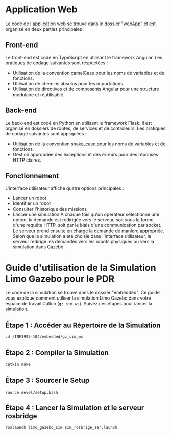 # Application Web

Le code de l'application web se trouve dans le dossier "webApp" et est organisé en deux parties principales :

## Front-end
Le front-end est codé en TypeScript en utilisant le framework Angular. Les pratiques de codage suivantes sont respectées :
- Utilisation de la convention camelCase pour les noms de variables et de fonctions.
- Utilisation de chemins absolus pour les importations.
- Utilisation de directives et de composants Angular pour une structure modulaire et réutilisable.

## Back-end
Le back-end est codé en Python en utilisant le framework Flask. Il est organisé en dossiers de routes, de services et de contrôleurs. Les pratiques de codage suivantes sont appliquées :
- Utilisation de la convention snake_case pour les noms de variables et de fonctions.
- Gestion appropriée des exceptions et des erreurs pour des réponses HTTP claires.

## Fonctionnement
L'interface utilisateur affiche quatre options principales :
- Lancer un robot
- Identifier un robot
- Consulter l'historique des missions
- Lancer une simulation
À chaque fois qu'un opérateur sélectionne une option, la demande est redirigée vers le serveur, soit sous la forme d'une requête HTTP, soit par le biais d'une communication par socket. Le serveur prend ensuite en charge la demande de manière appropriée. Selon que la simulation a été choisie dans l'interface utilisateur, le serveur redirige les demandes vers les robots physiques ou vers la simulation dans Gazebo.

# Guide d'utilisation de la Simulation Limo Gazebo pour le PDR
Le code de la simulation se trouve dans le dossier "embedded".
Ce guide vous explique comment utiliser la simulation Limo Gazebo dans votre espace de travail Catkin (`gz_sim_ws`). Suivez ces étapes pour lancer la simulation.

## Étape 1 : Accéder au Répertoire de la Simulation

```bash
cd /INF3995-104/embedded/gz_sim_ws
```
## Étape 2 : Compiler la Simulation
```bash
catkin_make
```
## Étape 3 : Sourcer le Setup
```
source devel/setup.bash
```
## Étape 4 : Lancer la Simulation et le serveur rosbridge
```
roslaunch limo_gazebo_sim sim_rosbrige_ser.launch
```